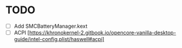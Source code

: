 # TODO

- [ ] Add SMCBatteryManager.kext
- [ ] ACPI [https://khronokernel-2.gitbook.io/opencore-vanilla-desktop-guide/intel-config.plist/haswell#acpi]
